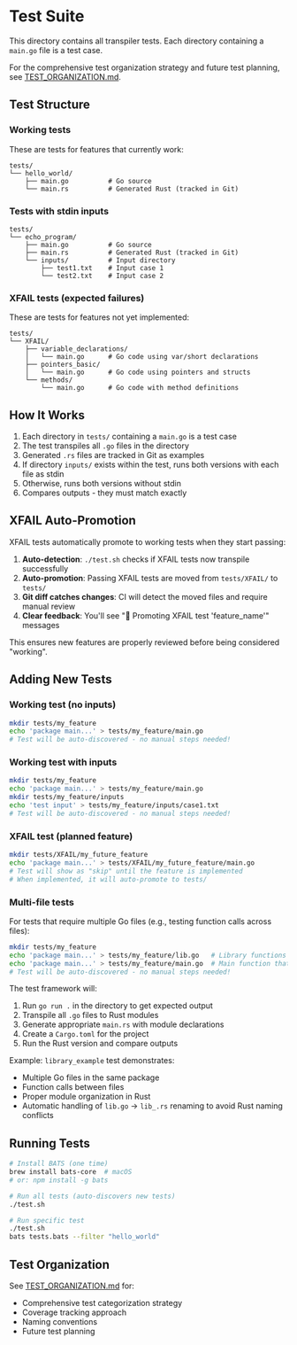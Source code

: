 # Test Suite

This directory contains all transpiler tests. Each directory containing a `main.go` file is a test case.

For the comprehensive test organization strategy and future test planning, see [TEST_ORGANIZATION.md](TEST_ORGANIZATION.md).

## Test Structure

### Working tests

These are tests for features that currently work:

```
tests/
└── hello_world/
    ├── main.go          # Go source
    └── main.rs          # Generated Rust (tracked in Git)
```

### Tests with stdin inputs

```
tests/
└── echo_program/
    ├── main.go          # Go source
    ├── main.rs          # Generated Rust (tracked in Git)
    └── inputs/          # Input directory
        ├── test1.txt    # Input case 1
        └── test2.txt    # Input case 2
```

### XFAIL tests (expected failures)

These are tests for features not yet implemented:

```
tests/
└── XFAIL/
    ├── variable_declarations/
    │   └── main.go      # Go code using var/short declarations
    ├── pointers_basic/
    │   └── main.go      # Go code using pointers and structs
    └── methods/
        └── main.go      # Go code with method definitions
```

## How It Works

1. Each directory in `tests/` containing a `main.go` is a test case
2. The test transpiles all `.go` files in the directory
3. Generated `.rs` files are tracked in Git as examples
4. If directory `inputs/` exists within the test, runs both versions with each file as stdin
5. Otherwise, runs both versions without stdin
6. Compares outputs - they must match exactly

## XFAIL Auto-Promotion

XFAIL tests automatically promote to working tests when they start passing:

1. **Auto-detection**: `./test.sh` checks if XFAIL tests now transpile successfully
2. **Auto-promotion**: Passing XFAIL tests are moved from `tests/XFAIL/` to `tests/`
3. **Git diff catches changes**: CI will detect the moved files and require manual review
4. **Clear feedback**: You'll see "🎉 Promoting XFAIL test 'feature_name'" messages

This ensures new features are properly reviewed before being considered "working".

## Adding New Tests

### Working test (no inputs)

```sh
mkdir tests/my_feature
echo 'package main...' > tests/my_feature/main.go
# Test will be auto-discovered - no manual steps needed!
```

### Working test with inputs

```sh
mkdir tests/my_feature
echo 'package main...' > tests/my_feature/main.go
mkdir tests/my_feature/inputs
echo 'test input' > tests/my_feature/inputs/case1.txt
# Test will be auto-discovered - no manual steps needed!
```

### XFAIL test (planned feature)

```sh
mkdir tests/XFAIL/my_future_feature
echo 'package main...' > tests/XFAIL/my_future_feature/main.go
# Test will show as "skip" until the feature is implemented
# When implemented, it will auto-promote to tests/
```

### Multi-file tests

For tests that require multiple Go files (e.g., testing function calls across files):

```sh
mkdir tests/my_feature
echo 'package main...' > tests/my_feature/lib.go   # Library functions
echo 'package main...' > tests/my_feature/main.go  # Main function that calls lib
# Test will be auto-discovered - no manual steps needed!
```

The test framework will:

1. Run `go run .` in the directory to get expected output
2. Transpile all `.go` files to Rust modules
3. Generate appropriate `main.rs` with module declarations
4. Create a `Cargo.toml` for the project
5. Run the Rust version and compare outputs

Example: `library_example` test demonstrates:

- Multiple Go files in the same package
- Function calls between files
- Proper module organization in Rust
- Automatic handling of `lib.go` → `lib_.rs` renaming to avoid Rust naming conflicts

## Running Tests

```sh
# Install BATS (one time)
brew install bats-core  # macOS
# or: npm install -g bats

# Run all tests (auto-discovers new tests)
./test.sh

# Run specific test
./test.sh
bats tests.bats --filter "hello_world"
```

## Test Organization

See [TEST_ORGANIZATION.md](TEST_ORGANIZATION.md) for:

- Comprehensive test categorization strategy
- Coverage tracking approach
- Naming conventions
- Future test planning
